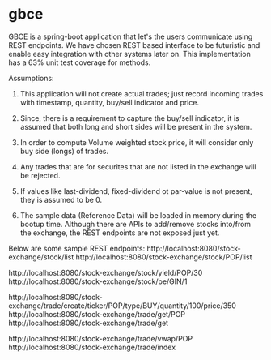 # gbce

GBCE is a spring-boot application that let's the users communicate using REST endpoints. We have chosen REST based interface to be futuristic and enable easy integration with other systems later on. This implementation has a 63% unit test coverage for methods.

Assumptions:
1. This application will not create actual trades; just record incoming trades with timestamp, quantity, buy/sell indicator and price.

2. Since, there is a requirement to capture the buy/sell indicator, it is assumed that both long and short sides will be present in the system.

3. In order to compute Volume weighted stock price, it will consider only buy side (longs) of trades.

4. Any trades that are for securites that are not listed in the exchange will be rejected.

5. If values like last-dividend, fixed-dividend ot par-value is not present, they is assumed to be 0.

6. The sample data (Reference Data) will be loaded in memory during the bootup time. Although there are APIs to add/remove stocks into/from the exchange, the REST endpoints are not exposed just yet.

Below are some sample REST endpoints:
http://localhost:8080/stock-exchange/stock/list
http://localhost:8080/stock-exchange/stock/POP/list

http://localhost:8080/stock-exchange/stock/yield/POP/30
http://localhost:8080/stock-exchange/stock/pe/GIN/1

http://localhost:8080/stock-exchange/trade/create/ticker/POP/type/BUY/quantity/100/price/350
http://localhost:8080/stock-exchange/trade/get/POP
http://localhost:8080/stock-exchange/trade/get

http://localhost:8080/stock-exchange/trade/vwap/POP
http://localhost:8080/stock-exchange/trade/index

